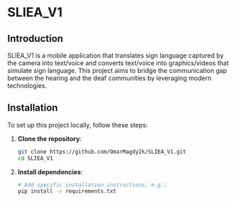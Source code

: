 # SLIEA_V1

## Introduction
SLIEA_V1 is a mobile application that translates sign language captured by the camera into text/voice and converts text/voice into graphics/videos that simulate sign language.
This project aims to bridge the communication gap between the hearing and the deaf communities by leveraging modern technologies.

## Installation
To set up this project locally, follow these steps:

1. **Clone the repository**:
    ```bash
    git clone https://github.com/OmarMagdy2k/SLIEA_V1.git
    cd SLIEA_V1
    ```

2. **Install dependencies**:
    ```bash
    # Add specific installation instructions, e.g.:
    pip install -r requirements.txt
    ```
